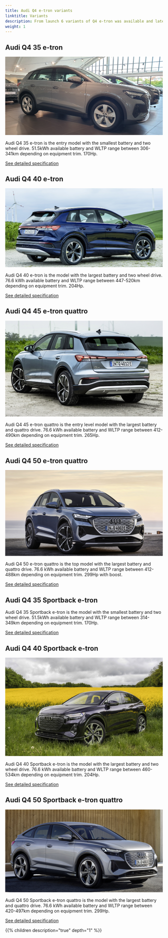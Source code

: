 ```yaml
---
title: Audi Q4 e-tron variants
linktitle: Variants
description: From launch 6 variants of Q4 e-tron was available and later more was added.
weight: 1
---
```


## Audi Q4 35 e-tron

![Audi Q4](audi-q4-e-tron-35.jpg "Audi Q4 35 e-tron" )

Audi Q4 35 e-tron is the entry model with the smallest battery and two wheel drive. 51.5kWh available battery and WLTP range between 306-341km depending on equipment trim. 170Hp.

[See detailed specification](/models/q4-e-tron/specifications/#audi-q4-35-e-tron)

## Audi Q4 40 e-tron

![Audi Q4](audi-q4-e-tron-40.jpg "Audi Q4 40 e-tron" )

Audi Q4 40 e-tron is the model with the largest battery and two wheel drive. 76.6 kWh available battery and WLTP range between 447-520km depending on equipment trim. 204Hp.

[See detailed specification](/models/q4-e-tron/specifications/#audi-q4-40-e-tron)

## Audi Q4 45 e-tron quattro

![Audi Q4](audi-q4-e-tron-45.jpg "Audi Q4 45 e-tron quattro" )

Audi Q4 45 e-tron quattro is the entry level model with the largest battery and quattro drive. 76.6 kWh available battery and WLTP range between 412-490km depending on equipment trim. 265Hp.

[See detailed specification](/models/q4-e-tron/specifications/#audi-q4-45-e-tron-quattro)

## Audi Q4 50 e-tron quattro

![Audi Q4](audi-q4-e-tron-50.jpg "Audi Q4 50 e-tron quattro" )

Audi Q4 50 e-tron quattro is the top model with the largest battery and quattro drive. 76.6 kWh available battery and WLTP range between 412-488km depending on equipment trim. 299Hp with boost.

[See detailed specification](/models/q4-e-tron/specifications/#audi-q4-50-e-tron-quattro)

## Audi Q4 35 Sportback e-tron

Audi Q4 35 Sportback e-tron is the model with the smallest battery and two wheel drive. 51.5kWh available battery and WLTP range between 314-349km depending on equipment trim. 170Hp.

[See detailed specification](/models/q4-e-tron/specifications/#audi-q4-sportback-35-e-tron)

## Audi Q4 40 Sportback e-tron

![Audi Q4](audi-q4-sportback-e-tron-40.jpg "Audi Q4 40 Sportback e-tron by Auditography")

Audi Q4 40 Sportback e-tron is the model with the largest battery and two wheel drive. 76.6 kWh available battery and WLTP range between 460-534km depending on equipment trim. 204Hp.

[See detailed specification](/models/q4-e-tron/specifications/#audi-q4-sportback-40-e-tron)

## Audi Q4 50 Sportback e-tron quattro

![Audi Q4](audi-q4-sportback-e-tron-50.jpg "Audi Q4 50 Sportback e-tron Quattro")

Audi Q4 50 Sportback e-tron quattro is the model with the largest battery and quattro drive. 76.6 kWh available battery and WLTP range between 420-497km depending on equipment trim. 299Hp.

[See detailed specification](/models/q4-e-tron/specifications/#audi-q4-50-sportback-e-tron-quattro)

{{% children description="true" depth="1" %}}
